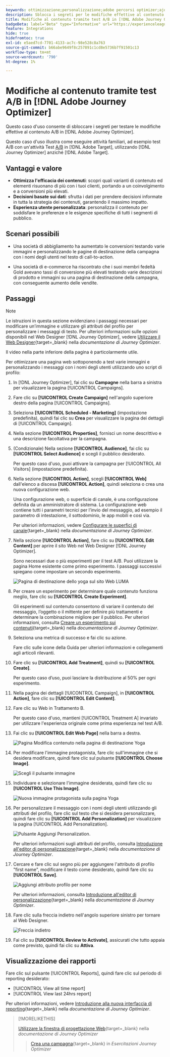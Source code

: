 ```yaml
---
keywords: ottimizzazione;personalizzazione;adobe percorsi optimizer;ajo;casi d'uso;scenari;cambiamento di contenuto/test ab;attributo profilo;cambiare immagine;scambiare immagine
description: Sblocca i segreti per le modifiche effettive al contenuto dei test A/B in Adobe Journey Optimizer
title: Modifiche al contenuto tramite test A/B in [!DNL Adobe Journey Optimizer]
badgeBeta: label="Beta" type="Informative" url="https://experienceleague.adobe.com/docs/target/using/introduction/intro.html?lang=it#beta newtab=true" tooltip="Cosa sono le funzioni beta in [!DNL Adobe Target]."
feature: Integrations
hide: true
hidefromtoc: true
exl-id: e5aed7cd-7701-4133-ac7c-98e528c8a763
source-git-commit: b66abe9649f8c257891c1cd8e5736b7f91501c13
workflow-type: tm+mt
source-wordcount: '790'
ht-degree: 1%

---
```


# Modifiche al contenuto tramite test A/B in [!DNL Adobe Journey Optimizer]

Questo caso d&#39;uso consente di sbloccare i segreti per testare le modifiche effettive al contenuto A/B in [!DNL Adobe Journey Optimizer].

Questo caso d&#39;uso illustra come eseguire attività familiari, ad esempio test A/B con un&#39;attività Test [A/B](/help/main/c-activities/t-test-ab/test-ab.md) in [!DNL Adobe Target], utilizzando [!DNL Journey Optimizer] anziché [!DNL Adobe Target].

## Vantaggi e valore

* **Ottimizza l&#39;efficacia dei contenuti**: scopri quali varianti di contenuto ed elementi risuonano di più con i tuoi clienti, portando a un coinvolgimento e a conversioni più elevati.
* **Decisioni basate sui dati**: sfrutta i dati per prendere decisioni informate in tutta la strategia dei contenuti, garantendo il massimo impatto.
* **Esperienza utente personalizzata**: personalizza il contenuto per soddisfare le preferenze e le esigenze specifiche di tutti i segmenti di pubblico.

## Scenari possibili

* Una società di abbigliamento ha aumentato le conversioni testando varie immagini e personalizzando le pagine di destinazione della campagna con i nomi degli utenti nel testo di call-to-action.

* Una società di e-commerce ha riscontrato che i suoi membri fedeltà Gold avevano tassi di conversione più elevati testando varie descrizioni di prodotto e immagini su una pagina di destinazione della campagna, con conseguente aumento delle vendite.

## Passaggi

>[!NOTE]
>
>Le istruzioni in questa sezione evidenziano i passaggi necessari per modificare un’immagine e utilizzare gli attributi del profilo per personalizzare i messaggi di testo. Per ulteriori informazioni sulle opzioni disponibili nel Web Designer [!DNL Journey Optimizer], vedere [Utilizzare il Web Designer](https://experienceleague.adobe.com/en/docs/journey-optimizer/using/channels/web/author-web-pages/web-visual-editor){target=_blank} nella *documentazione di Journey Optimizer*.
>
>Il video nella parte inferiore della pagina è particolarmente utile.

Per ottimizzare una pagina web sottoponendo a test varie immagini e personalizzando i messaggi con i nomi degli utenti utilizzando uno script di profilo:

1. In [!DNL Journey Optimizer], fai clic su **Campagne** nella barra a sinistra per visualizzare la pagina [!UICONTROL Campaigns].

1. Fare clic su **[!UICONTROL Create Campaign]** nell&#39;angolo superiore destro della pagina [!UICONTROL Campaigns].

1. Seleziona **[!UICONTROL Scheduled - Marketing]** (impostazione predefinita), quindi fai clic su **Crea** per visualizzare la pagina dei dettagli di [!UICONTROL Campaign].

1. Nella sezione **[!UICONTROL Properties]**, fornisci un nome descrittivo e una descrizione facoltativa per la campagna.

1. (Condizionale) Nella sezione **[!UICONTROL Audience]**, fai clic su **[!UICONTROL Select Audience]** e scegli il pubblico desiderato.

   Per questo caso d&#39;uso, puoi attivare la campagna per [!UICONTROL All Visitors] (impostazione predefinita).

1. Nella sezione **[!UICONTROL Action]**, scegli **[!UICONTROL Web]** dall&#39;elenco a discesa **[!UICONTROL Action]**, quindi seleziona o crea una nuova configurazione web.

   Una configurazione web, o superficie di canale, è una configurazione definita da un amministratore di sistema. La configurazione web contiene tutti i parametri tecnici per l’invio del messaggio, ad esempio il parametro di intestazione, il sottodominio, le app mobili e così via.

   Per ulteriori informazioni, vedere [Configurare le superfici di canale](https://experienceleague.adobe.com/en/docs/journey-optimizer/using/configuration/channel-surfaces#set-up-channel-surfaces){target=_blank} nella *documentazione di Journey Optimizer*.

1. Nella sezione **[!UICONTROL Action]**, fare clic su **[!UICONTROL Edit Content]** per aprire il sito Web nel Web Designer [!DNL Journey Optimizer].

   Sono necessari due o più esperimenti per il test A/B. Puoi utilizzare la pagina Home esistente come primo esperimento. I passaggi successivi spiegano come impostare un secondo esperimento.

   ![Pagina di destinazione dello yoga sul sito Web LUMA](/help/main/c-integrating-target-with-mac/ajo/assets/luma-yoga-landing.png)

1. Per creare un esperimento per determinare quale contenuto funziona meglio, fare clic su **[!UICONTROL Create Experiment]**.

   Gli esperimenti sul contenuto consentono di variare il contenuto del messaggio, l’oggetto o il mittente per definire più trattamenti e determinare la combinazione migliore per il pubblico. Per ulteriori informazioni, consulta [Creare un esperimento sui contenuti](https://experienceleague.adobe.com/en/docs/journey-optimizer/using/content-management/content-experiment/content-experiment){target=_blank} nella *documentazione di Journey Optimizer*.

1. Seleziona una metrica di successo e fai clic su azione.

   Fare clic sulle icone della Guida per ulteriori informazioni e collegamenti agli articoli rilevanti.

1. Fare clic su **[!UICONTROL Add Treatment]**, quindi su **[!UICONTROL Create]**.

   Per questo caso d’uso, puoi lasciare la distribuzione al 50% per ogni esperimento.

1. Nella pagina dei dettagli [!UICONTROL Campaign], in **[!UICONTROL Action]**, fare clic su **[!UICONTROL Edit Content]**.

1. Fare clic su Web in Trattamento B.

   Per questo caso d&#39;uso, mantieni [!UICONTROL Treatment A] invariato per utilizzare l&#39;esperienza originale come prima esperienza nel test A/B.

1. Fai clic su **[!UICONTROL Edit Web Page]** nella barra a destra.

   ![Pagina Modifica contenuto nella pagina di destinazione Yoga](/help/main/c-integrating-target-with-mac/ajo/assets/edit-yoga-page.png)

1. Per modificare l&#39;immagine protagonista, fare clic sull&#39;immagine che si desidera modificare, quindi fare clic sul pulsante **[!UICONTROL Choose Image]**.

   ![Scegli il pulsante immagine](/help/main/c-integrating-target-with-mac/ajo/assets/choose-image.png)

1. Individuare e selezionare l&#39;immagine desiderata, quindi fare clic su **[!UICONTROL Use This Image]**.

   ![Nuova immagine protagonista sulla pagina Yoga](/help/main/c-integrating-target-with-mac/ajo/assets/new-hero-image.png)

1. Per personalizzare il messaggio con i nomi degli utenti utilizzando gli attributi del profilo, fare clic sul testo che si desidera personalizzare, quindi fare clic su **[!UICONTROL Add Personalization]** per visualizzare la pagina [!UICONTROL Add Personalization].

   ![Pulsante Aggiungi Personalization.](/help/main/c-integrating-target-with-mac/ajo/assets/add-personalization-button.png)

   Per ulteriori informazioni sugli attributi del profilo, consulta [Introduzione all&#39;editor di personalizzazione](https://experienceleague.adobe.com/en/docs/journey-optimizer/using/content-management/personalization/expression-editor/personalization-build-expressions){target=_blank} nella *documentazione di Journey Optimizer*.

1. Cercare e fare clic sul segno più per aggiungere l&#39;attributo di profilo &quot;first name&quot;, modificare il testo come desiderato, quindi fare clic su **[!UICONTROL Save]**.

   ![Aggiungi attributo profilo per nome](/help/main/c-integrating-target-with-mac/ajo/assets/add-profile-attribute-for-name.png)

   Per ulteriori informazioni, consulta [Introduzione all&#39;editor di personalizzazione](https://experienceleague.adobe.com/en/docs/journey-optimizer/using/content-management/personalization/expression-editor/personalization-build-expressions){target=_blank} nella *documentazione di Journey Optimizer*.

1. Fare clic sulla freccia indietro nell&#39;angolo superiore sinistro per tornare al Web Designer.

   ![Freccia indietro](/help/main/c-integrating-target-with-mac/ajo/assets/back-arrow.png)

1. Fai clic su **[!UICONTROL Review to Activate]**, assicurati che tutto appaia come previsto, quindi fai clic su **Attiva**.

## Visualizzazione dei rapporti

Fare clic sul pulsante [!UICONTROL Reports], quindi fare clic sul periodo di reporting desiderato:

* [!UICONTROL View all time report]
* [!UICONTROL View last 24hrs report]

Per ulteriori informazioni, vedere [Introduzione alla nuova interfaccia di reporting](https://experienceleague.adobe.com/en/docs/journey-optimizer/using/channel-report/report-gs-cja){target=_blank} nella *documentazione di Journey Optimizer*.

>[!MORELIKETHIS]
>
>[Utilizzare la finestra di progettazione Web](https://experienceleague.adobe.com/en/docs/journey-optimizer/using/channels/web/author-web-pages/web-visual-editor){target=_blank} nella *documentazione di Journey Optimizer*
>>[Crea una campagna](https://experienceleague.adobe.com/en/docs/journey-optimizer-learn/tutorials/create-campaigns/create-a-campaign){target=_blank} in *Esercitazioni Journey Optimizer*
